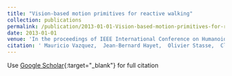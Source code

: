 ```yaml
---
title: "Vision-based motion primitives for reactive walking"
collection: publications
permalink: /publication/2013-01-01-Vision-based-motion-primitives-for-reactive-walking
date: 2013-01-01
venue: 'In the proceedings of IEEE International Conference on Humanoid robots, ISBN: 978-1-4799-2617-6'
citation: ' Mauricio Vazquez,  Jean-Bernard Hayet,  Olivier Stasse,  Claudia Esteves,  Jean-Paul Laumond, &quot;Vision-based motion primitives for reactive walking.&quot; In the proceedings of IEEE International Conference on Humanoid robots, ISBN: 978-1-4799-2617-6, 2013.'
---
```

Use [Google Scholar](https://scholar.google.com/scholar?q=Vision+based+motion+primitives+for+reactive+walking){:target="_blank"} for full citation
